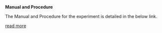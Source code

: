 **Manual and Procedure**

The Manual and Procedure for the experiment is detailed in the below link.

<a href="docs/Exp-10-Yield-criterion.pdf">read more</a>
